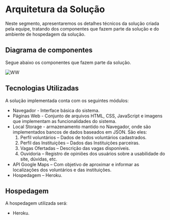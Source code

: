 # Arquitetura da Solução

Neste segmento, apresentaremos os detalhes técnicos da solução criada pela equipe, tratando dos componentes que fazem parte da solução e do ambiente de hospedagem da solução.

## Diagrama de componentes

Segue abaixo os componentes que fazem parte da solução.

![WW](https://user-images.githubusercontent.com/114964435/196016883-52cf27d5-30e1-4320-83dc-327c7cee05e2.png)


## Tecnologias Utilizadas

A solução implementada conta com os seguintes módulos:

* Navegador - Interface básica do sistema.
* Páginas Web - Conjunto de arquivos HTML, CSS, JavaScript e imagens que implementam as funcionalidades do sistema.
* Local Storage - armazenamento mantido no Navegador, onde são implementados bancos de dados baseados em JSON. São eles:
  1. Perfil voluntários – Dados de todos voluntários cadastrados.
  2. Perfil das Instituições – Dados das Instituições parceiras.
  3. Vagas Ofertadas – Descrição das vagas disponíveis.
  4. Ouvidoria – Registro de opiniões dos usuários sobre a usabilidade do site, dúvidas, etc.
* API Google Maps  – Com objetivo de aproximar e informar as localizações dos voluntários e das instituições.
* Hospedagem – Heroku.  


## Hospedagem
A hospedagem utilizada será:

*	Heroku.
